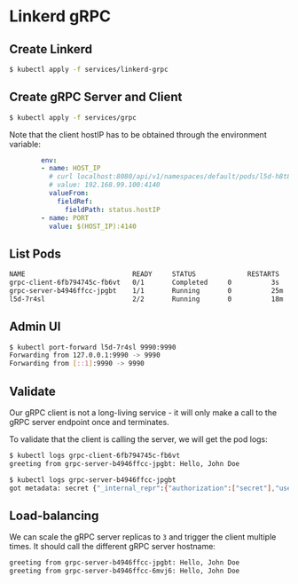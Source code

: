 # Linkerd gRPC

## Create Linkerd

```bash
$ kubectl apply -f services/linkerd-grpc
```

## Create gRPC Server and Client

```bash
$ kubectl apply -f services/grpc
```

Note that the client hostIP has to be obtained through the environment variable:

```yml
        env:
        - name: HOST_IP
          # curl localhost:8080/api/v1/namespaces/default/pods/l5d-h8t8z | grep hostIP
          # value: 192.168.99.100:4140
          valueFrom:
            fieldRef:
              fieldPath: status.hostIP
        - name: PORT
          value: $(HOST_IP):4140
```

## List Pods

```bash
NAME                           READY     STATUS             RESTARTS   AGE
grpc-client-6fb794745c-fb6vt   0/1       Completed     0          3s
grpc-server-b4946ffcc-jpgbt    1/1       Running       0          25m
l5d-7r4sl                      2/2       Running       0          18m
```

## Admin UI

```bash
$ kubectl port-forward l5d-7r4sl 9990:9990
Forwarding from 127.0.0.1:9990 -> 9990
Forwarding from [::1]:9990 -> 9990
```

## Validate

Our gRPC client is not a long-living service - it will only make a call to the gRPC server endpoint once and terminates.

To validate that the client is calling the server, we will get the pod logs:

```bash
$ kubectl logs grpc-client-6fb794745c-fb6vt
greeting from grpc-server-b4946ffcc-jpgbt: Hello, John Doe

$ kubectl logs grpc-server-b4946ffcc-jpgbt
got metadata: secret {"_internal_repr":{"authorization":["secret"],"user-agent":["grpc-node/1.10.1 grpc-c/6.0.0-pre1 (linux; chttp2; glamorous)"],"l5d-dst-service":["/svc/echo.Echo"],"via":["h2 linkerd, h2 linkerd"],"l5d-dst-client":["/%/io.l5d.k8s.localnode/172.17.0.4/#/io.l5d.k8s/default/grpc/grpc-server"],"l5d-dst-residual":["/echo"],"l5d-ctx-trace":["PGG8OkSOXzU6B08pEDCSWZnOL7CwIRaxAAAAAAAAAAA="],"l5d-reqid":["99ce2fb0b02116b1"]}}
```

## Load-balancing

We can scale the gRPC server replicas to `3` and trigger the client multiple times. It should call the different gRPC server hostname:

```bash
greeting from grpc-server-b4946ffcc-jpgbt: Hello, John Doe
greeting from grpc-server-b4946ffcc-6mvj6: Hello, John Doe
```
